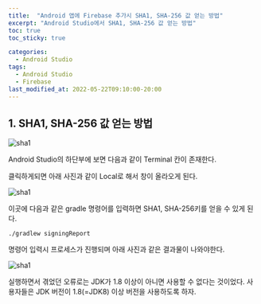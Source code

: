 ```yaml
---
title:  "Android 앱에 Firebase 추가시 SHA1, SHA-256 값 얻는 방법"
excerpt: "Android Studio에서 SHA1, SHA-256 값 얻는 방법"
toc: true
toc_sticky: true

categories:
  - Android Studio
tags:
  - Android Studio
  - Firebase
last_modified_at: 2022-05-22T09:10:00-20:00
---
```


## 1. SHA1, SHA-256 값 얻는 방법
![sha1](https://hwisulee.github.io/assets/images/sha1.JPG)

Android Studio의 하단부에 보면 다음과 같이 Terminal 칸이 존재한다.

클릭하게되면 아래 사진과 같이 Local로 해서 창이 올라오게 된다.

![sha1](https://hwisulee.github.io/assets/images/sha2.JPG)

이곳에 다음과 같은 gradle 명령어를 입력하면 SHA1, SHA-256키를 얻을 수 있게 된다.
<pre><code>./gradlew signingReport</code></pre>
명령어 입력시 프로세스가 진행되며 아래 사진과 같은 결과물이 나와야한다.

![sha1](https://hwisulee.github.io/assets/images/sha3.JPG)

실행하면서 겪었던 오류로는 JDK가 1.8 이상이 아니면 사용할 수 없다는 것이었다. 사용자들은 JDK 버전이 1.8(=JDK8) 이상 버전을 사용하도록 하자.
<!--stackedit_data:
eyJoaXN0b3J5IjpbMTk1MDE4NDc2MSw2MzkwMzExNzksMTIzND
cyNDExNCwtMTE0Mzk0NTQ2NiwtMjEwNjg4NTc4LDE2MTY0NTEx
NTksMTc4ODAwNTk2NSwxODE4MTg1ODcsLTIwNjg5MDY2NDAsMT
A0MDg2Njc4XX0=
-->